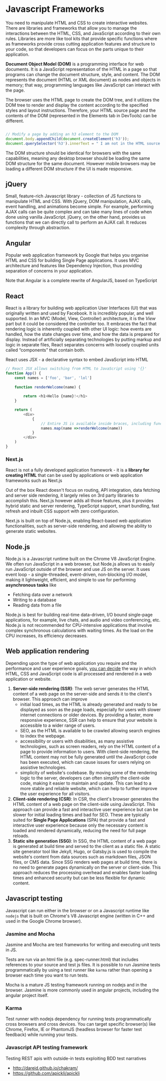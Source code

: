 # Javascript Frameworks

You need to manipulate HTML and CSS to create interactive websites. There are libraries and frameworks that allow you to manage the interactions between the HTML, CSS, and JavaScript according to their own rules. Libraries are more like tool kits that provide specific functions where as frameworks provide cross cutting application features and structure to your code, so that developers can focus on the parts unique to their application.

**Document Object Model (DOM)** is a programming interface for web documents. It is a JavaScript representation of the HTML in a page so that programs can change the document structure, style, and content. The DOM represents the document (HTML or XML document) as nodes and objects in memory; that way, programming languages like JavaScript can interact with the page.

The browser uses the HTML page to create the DOM tree, and it utilizes the DOM tree to render and display the content according to the specified styles and layout instructions. Therefore, your HTML source page and the contents of the DOM (represented in the Elements tab in DevTools) can be different.

```JavaScript

// Modify a page by adding an h3 element to the DOM
document.body.appendChild(document.createElement('h3'));
document.querySelector('h3').innerText = " I am not in the HTML source file";

```

The DOM structure should be identical for browsers with the same capabilities, meaning any desktop browser should be loading the same DOM structure for the same document. However mobile browsers may be loading a different DOM structure if the UI is made responsive.

## jQuery

Small, feature-rich Javascript library - collection of JS functions to manipulate HTML and CSS. With jQuery, DOM manipulation, AJAX calls, event handling, and animations become simple. For example, performing AJAX calls can be quite complex and can take many lines of code when done using vanilla JavaScript. jQuery, on the other hand, provides us functions that we can directly call to perform an AJAX call. It reduces complexity through abstraction.

## Angular

Popular web application framework by Google that helps you organise HTML and CSS for building Single Page applications. It uses MVC architecture and features like Dependency Injection, thus providing separation of concerns in your application.

Note that Angular is a complete rewrite of AngularJS, based on TypeScript

## React

React is a library for building web application User Interfaces (UI) that was originally written and used by Facebook. It is incredibly popular, and well supported. In an MVC (Model, View, Controller) architecture, it is the *View* part but it could be considered the controller too. It embraces the fact that rendering logic is inherently coupled with other UI logic: how events are handled, how the state changes over time, and how the data is prepared for display. Instead of artificially separating technologies by putting markup and logic in separate files, React separates concerns with loosely coupled units called “components” that contain both.

React uses JSX - a declarative syntax to embed JavaScript into HTML

```javascript
// React JSX allows switching from HTML to JavaScript using '{}'
function App() {
    const names = ['foo', 'bar', 'lol']
     
    function renderWelcome(name) {
        
        return <h1>Hello {name}!</h1>
    }

    return (
        <div>
            {
                // Entire JS is available inside braces, including functions
                names.map(name =>renderWelcome(name))
            }
        </div>
    )
}
```

### Next.js

React is not a fully developed application framework - it is a **library for creating HTML** that can be used by applications or web application frameworks such as Next.js

Out of the box React doesn't focus on routing, API integration, data fetching and server side rendering, it largely relies on 3rd party libraries to accomplish this. Next.js however adds all those features, plus it provides hybrid static and server rendering, TypeScript support, smart bundling, fast refresh and inbuilt CSS support with zero configuration.

Next.js is built on top of Node.js, enabling React-based web application functionalities, such as server-side rendering, and allowing the ability to generate static websites.

## Node.js

Node.js is a Javascript runtime built on the Chrome V8 JavaScript Engine. We often run JavaScript in a web browser, but Node.js allows us to easily run JavaScript outside of the browser and use JS on the server.  It uses event loop - a single-threaded, event-driven, non-blocking I/O model, making it lightweight, efficient, and simple to use for performing **asynchronous tasks** like

- Fetching data over a network
- Writing to a database
- Reading data from a file

Node.js is best for building real-time data-driven, I/O bound single-page applications, for example, live chats, and audio and video conferencing, etc. Node.js is not recommended for CPU-intensive applications that involve complex synchronous calculations with waiting times. As the load on the CPU increases, its efficiency decreases.

## Web application rendering

Depending upon the type of web application you require and the performance and user experience goals, [you can decide](https://www.freecodecamp.org/news/rendering-patterns/) the way in which HTML, CSS and JavaScript code is all processed and rendered in a web application or website.

1. **Server-side rendering (SSR)**: The web server generates the HTML content of a web page on the server-side and sends it to the client's browser. This approach can improve
   - initial load times, as the HTML is already generated and ready to be displayed as soon as the page loads, especially for users with slower internet connections or older devices. By providing a faster, more responsive experience, SSR can help to ensure that your website is accessible to a wider range of users.
   - SEO, as the HTML is available to be crawled allowing search engines to index the webpage.
   - accessibility or users with disabilities, as many assistive technologies, such as screen readers, rely on the HTML content of a page to provide information to users. With client-side rendering, the HTML content may not be fully generated until the JavaScript code has been executed, which can cause issues for users relying on assistive technologies.
   - simplicity of website's codebase. By moving some of the rendering logic to the server, developers can often simplify the client-side code, making it easier to maintain and update. This can lead to a more stable and reliable website, which can help to further improve the user experience for all visitors.
2. **Client-side rendering (CSR)**: In CSR, the client's browser generates the HTML content of a web page on the client-side using JavaScript. This approach can provide a fast and interactive user experience but can be slower for initial loading times and bad for SEO. These are typically suited for **Single Page Applications** (SPA) that provide a fast and interactive user experience because only the necessary content is loaded and rendered dynamically, reducing the need for full page reloads.
3. **Static site generation (SSG)**: In SSG, the HTML content of a web page is generated at build time and served to the client as a static file. A static site generator tool like Jekyll, Hugo, or Gatsby.js is used to compile the website's content from data sources such as markdown files, JSON files, or CMS data. Since SSG renders web pages at build time, there is no need to generate pages dynamically on the server or client-side. This approach reduces the processing overhead and enables faster loading times and enhanced security but can be less flexible for dynamic content.

## Javascript testing

Javascript can run either in the browser or on a Javascript runtime like `nodejs` that is built on Chrome's V8 Javascript engine (written in C++ and used in the Google Chrome browser).

### Jasmine and Mocha

Jasmine and Mocha are test frameworks for writing and executing unit tests in JS.

Tests are run via an html file (e.g. spec-runner.html) that includes references to your source and test js files. It is possible to run Jasmine tests programmatically by using a test runner like `karma` rather than opening a browser each time you want to run tests.

Mocha is a mature JS testing framework running on nodejs and in the browser. Jasmine is more commonly used in angular projects, including the angular project itself.

### Karma

Test runner with nodejs dependency for running tests programmatically cross browsers and cross devices. You can target specific browser(s) like Chrome, Firefox, IE or PhantomJS (headless browser for faster test feedback) while running your tests.

### Javascript API testing framework

Testing REST apis with outside-in tests exploiting BDD test narratives

* http://dareid.github.io/chakram/
* https://github.com/apickli/apickli
